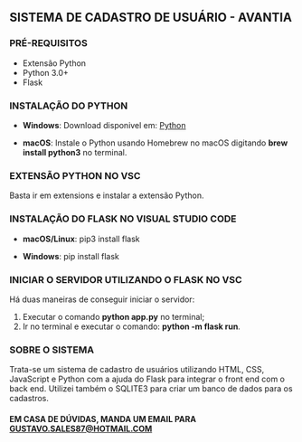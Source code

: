## SISTEMA DE CADASTRO DE USUÁRIO - AVANTIA

### PRÉ-REQUISITOS

- Extensão Python
- Python 3.0+
- Flask 

### INSTALAÇÃO DO PYTHON 

- **Windows**:
Download disponivel em: [Python](https://www.python.org/downloads/)

- **macOS**:
Instale o Python usando Homebrew no macOS digitando **brew install python3** no terminal.

### EXTENSÃO PYTHON NO VSC

Basta ir em extensions e instalar a extensão Python.

### INSTALAÇÃO DO FLASK NO VISUAL STUDIO CODE

- **macOS/Linux**:
pip3 install flask

- **Windows**:
pip install flask

### INICIAR O SERVIDOR UTILIZANDO O FLASK NO VSC

Há duas maneiras de conseguir iniciar o servidor:
1. Executar o comando **python app.py** no terminal;
2. Ir no terminal e executar o comando: **python -m flask run**.


### SOBRE O SISTEMA

Trata-se um sistema de cadastro de usuários utilizando HTML, CSS, JavaScript e Python com a ajuda do Flask para integrar o front end com o back end. Utilizei também o SQLITE3 para criar um banco de dados para os cadastros. 

#### EM CASA DE DÚVIDAS, MANDA UM EMAIL PARA GUSTAVO.SALES87@HOTMAIL.COM